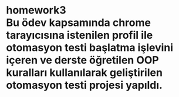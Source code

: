 # homework3 <br /> Bu ödev kapsamında chrome tarayıcısına istenilen profil ile otomasyon testi başlatma işlevini içeren ve derste öğretilen OOP kuralları kullanılarak geliştirilen otomasyon testi projesi yapıldı.
